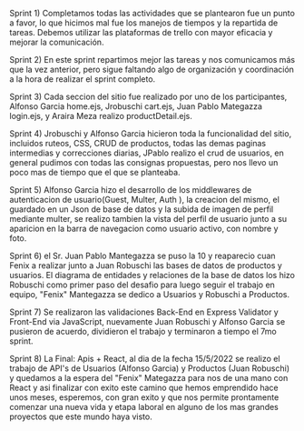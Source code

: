 Sprint 1) Completamos todas las actividades que se plantearon fue un punto a favor, lo que hicimos mal fue los manejos de tiempos y la repartida de tareas. Debemos utilizar las plataformas de trello con mayor eficacia y mejorar la comunicación.

Sprint 2) En este sprint repartimos mejor las tareas y nos comunicamos más que la vez anterior, pero sigue faltando algo de organización y coordinación a la hora de realizar el sprint completo.

Sprint 3) Cada seccion del sitio fue realizado por uno de los participantes, Alfonso Garcia home.ejs, Jrobuschi cart.ejs, Juan Pablo Mategazza login.ejs,  y Araira Meza realizo productDetail.ejs.

Sprint 4) Jrobuschi y Alfonso Garcia hicieron toda la funcionalidad del sitio, incluidos ruteos, CSS, CRUD de productos, todas las demas paginas intermedias y correcciones diarias, JPablo realizo el crud de usuarios, en general pudimos con todas las consignas propuestas, pero nos llevo un poco mas de tiempo que el que se planteaba.

Sprint 5) Alfonso Garcia hizo el desarrollo de los middlewares de autenticacion de usuario(Guest, Multer, Auth ), la creacion del mismo, el guardado en un Json de base de datos y la subida de imagen de perfil mediante multer, se realizo tambien la vista del perfil de usuario junto a su aparicion en la barra de navegacion como usuario activo, con nombre y foto.

Sprint 6) el Sr. Juan Pablo Mantegazza se puso la 10 y reaparecio cuan Fenix a realizar junto a Juan Robuschi las bases de datos de productos y usuarios. El diagrama de entidades y relaciones de la base de datos los hizo Robuschi como primer paso del desafio para luego seguir el trabajo en equipo, "Fenix" Mantegazza se dedico a Usuarios y Robuschi a Productos.

Sprint 7) Se realizaron las validaciones Back-End en Express Validator y Front-End via JavaScript, nuevamente Juan Robuschi y Alfonso Garcia se pusieron de acuerdo, dividieron el trabajo y terminaron a tiempo el 7mo sprint.

Sprint 8) La Final: Apis + React, al dia de la fecha 15/5/2022 se realizo el trabajo de API's de Usuarios (Alfonso Garcia) y Productos (Juan Robuschi) y quedamos a la espera del "Fenix" Mategazza para nos de una mano con React y asi finalizar con exito este camino que hemos emprendido hace unos meses, esperemos, con gran exito y que nos permite prontamente comenzar una nueva vida y etapa laboral en alguno de los mas grandes proyectos que este mundo haya visto.